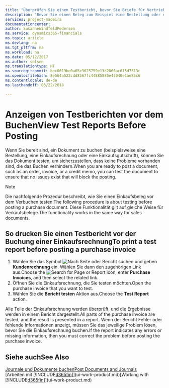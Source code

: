 ```yaml
---
title: "Überprüfen Sie einen Testbericht, bevor Sie Briefe für Vertriebs- oder Einkaufsbeleg buchen | Microsoft Docs"
description: "Bevor Sie einen Beleg zum Beispiel eine Bestellung oder eine Gutschrift buchen, können Sie diese testen und wiederholen, um Fehler zu finden, die die Buchungen möglicherweise sperren."
services: project-madeira
documentationcenter: 
author: SusanneWindfeldPedersen
ms.service: dynamics365-financials
ms.topic: article
ms.devlang: na
ms.tgt_pltfrm: na
ms.workload: na
ms.date: 05/12/2017
ms.author: solsen
ms.translationtype: HT
ms.sourcegitcommit: bec0619be0a65e3625759e13d2866ac615d7513c
ms.openlocfilehash: 8e564a522cdd8567fc44885885e43040e1ae85c6
ms.contentlocale: de-de
ms.lasthandoff: 03/22/2018

---
```

# <a name="view-test-reports-before-posting"></a><span data-ttu-id="0b3fa-103">Anzeigen von Testberichten vor dem Buchen</span><span class="sxs-lookup"><span data-stu-id="0b3fa-103">View Test Reports Before Posting</span></span>
<span data-ttu-id="0b3fa-104">Wenn Sie bereit sind, ein Dokument zu buchen (beispielsweise eine Bestellung, eine Einkaufsrechnung oder eine Einkaufsgutschrift), können Sie das Dokument testen, um sicherzustellen, dass keine Probleme vorhanden sind, die das Buchen verhindern.</span><span class="sxs-lookup"><span data-stu-id="0b3fa-104">When you are ready to post a document, such as an order, invoice, or a credit memo, you can test the document to ensure that no issues exist that will block the posting.</span></span>

> [!NOTE]  
>   <span data-ttu-id="0b3fa-105">Die nachfolgende Prozedur beschreibt, wie Sie einen Einkaufsbeleg vor dem Verbuchen testen.</span><span class="sxs-lookup"><span data-stu-id="0b3fa-105">The following procedure is about testing before posting a purchase document.</span></span> <span data-ttu-id="0b3fa-106">Diese Funktionalität gilt auf gleiche Weise für Verkaufsbelege.</span><span class="sxs-lookup"><span data-stu-id="0b3fa-106">The functionality works in the same way for sales documents.</span></span>

## <a name="to-print-a-test-report-before-posting-a-purchase-invoice"></a><span data-ttu-id="0b3fa-107">So drucken Sie einen Testbericht vor der Buchung einer Einkaufsrechnung</span><span class="sxs-lookup"><span data-stu-id="0b3fa-107">To print a test report before posting a purchase invoice</span></span>
1. <span data-ttu-id="0b3fa-108">Wählen Sie das Symbol ![Nach Seite oder Bericht suchen](media/ui-search/search_small.png "Nach Seite oder Bericht suchen") und geben **Kundenrechnung** ein. Wählen Sie dann den zugehörigen Link aus.</span><span class="sxs-lookup"><span data-stu-id="0b3fa-108">Choose the ![Search for Page or Report](media/ui-search/search_small.png "Search for Page or Report icon") icon, enter **Purchase Invoices**, and then select the related link.</span></span>
2. <span data-ttu-id="0b3fa-109">Öffnen Sie die Einkaufsrechnung, die Sie testen möchten.</span><span class="sxs-lookup"><span data-stu-id="0b3fa-109">Open the purchase invoice that you want to test.</span></span>
3. <span data-ttu-id="0b3fa-110">Wählen Sie die **Bericht testen** Aktion aus.</span><span class="sxs-lookup"><span data-stu-id="0b3fa-110">Choose the **Test Report** action.</span></span>  

<span data-ttu-id="0b3fa-111">Alle Teile der Einkaufsrechnung werden überprüft, und die Ergebnisse werden in einem Bericht dargestellt.</span><span class="sxs-lookup"><span data-stu-id="0b3fa-111">All parts of the purchase invoice are tested, and the result is presented in a report.</span></span> <span data-ttu-id="0b3fa-112">Wenn der Bericht Fehler oder fehlende Informationen anzeigt, müssen Sie das jeweilige Problem lösen, bevor Sie die Einkaufsrechnung buchen.</span><span class="sxs-lookup"><span data-stu-id="0b3fa-112">If the report indicates any errors or missing information, then you must correct the problem before posting the purchase invoice.</span></span>

## <a name="see-also"></a><span data-ttu-id="0b3fa-113">Siehe auch</span><span class="sxs-lookup"><span data-stu-id="0b3fa-113">See Also</span></span>
[<span data-ttu-id="0b3fa-114">Journale und Dokumente buchen</span><span class="sxs-lookup"><span data-stu-id="0b3fa-114">Post Documents and Journals</span></span>](ui-post-documents-journals.md)  
<span data-ttu-id="0b3fa-115">[Arbeiten mit [!INCLUDE[d365fin](includes/d365fin_md.md)]](ui-work-product.md)</span><span class="sxs-lookup"><span data-stu-id="0b3fa-115">[Working with [!INCLUDE[d365fin](includes/d365fin_md.md)]](ui-work-product.md)</span></span>


